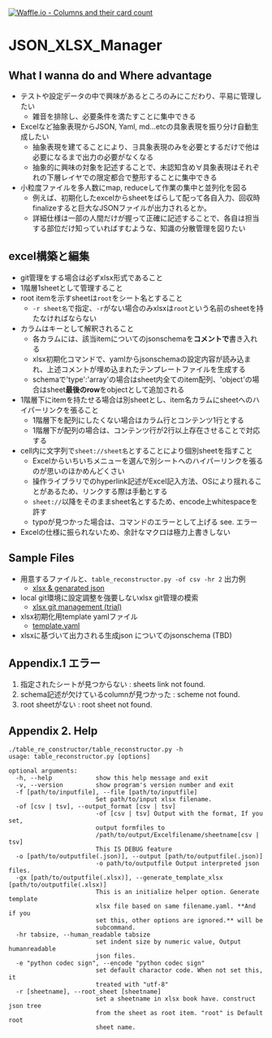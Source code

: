 [![Waffle.io - Columns and their card count](https://badge.waffle.io/setminami/TableReconstructor.png?columns=all)](https://waffle.io/setminami/TableReconstructor?utm_source=badge)
# JSON_XLSX_Manager
## What I wanna do and Where advantage
  - テストや設定データの中で興味があるところのみにこだわり、平易に管理したい
    - 雑音を排除し、必要条件を満たすことに集中できる
  - Excelなど抽象表現からJSON, Yaml, md...etcの具象表現を振り分け自動生成したい
    - 抽象表現を建てることにより、∃具象表現のみを必要とするだけで他は必要になるまで出力の必要がなくなる
    - 抽象的に興味の対象を記述することで、未認知含め∀具象表現はそれぞれの下層レイヤでの限定都合で整形することに集中できる
  - 小粒度ファイルを多人数にmap, reduceして作業の集中と並列化を図る
    - 例えば、初期化したexcelからsheetをばらして配って各自入力、回収時finalizeすると巨大なJSONファイルが出力されるとか。
    - 詳細仕様は一部の人間だけが握って正確に記述することで、各自は担当する部位だけ知っていればすむような、知識の分散管理を図りたい

## excel構築と編集
  - git管理をする場合は必ずxlsx形式であること
  - 1階層1sheetとして管理すること
  - root itemを示すsheetは`root`をシート名とすること
    - `-r sheet名`で指定、`-r`がない場合のみxlsxは`root`という名前のsheetを持たなければならない
  - カラムはキーとして解釈されること
    - 各カラムには、該当itemについてのjsonschemaを**コメントで**書き入れる
    - xlsx初期化コマンドで、yamlからjsonschemaの設定内容が読み込まれ、上述コメントが埋め込まれたテンプレートファイルを生成する
    - schemaで'type':'array'の場合はsheet内全てのitem配列、'object'の場合はsheet**最後のrow**をobjectとして追加される
  - 1階層下にitemを持たせる場合は別sheetとし、item名カラムにsheetへのハイパーリンクを張ること
    - 1階層下を配列にしたくない場合はカラム行とコンテンツ1行とする
    - 1階層下が配列の場合は、コンテンツ行が2行以上存在させることで対応する
  - cell内に文字列で`sheet://sheet名`とすることにより個別sheetを指すこと
    - Excelからいちいちメニューを選んで別シートへのハイパーリンクを張るのが思いのほかめんどくさい
    - 操作ライブラリでのhyperlink記述がExcel記入方法、OSにより揺れることがあるため、リンクする際は手動とする
    - `sheet://`以降をそのままsheet名とするため、encode上whitespaceを許す
    - typoが見つかった場合は、コマンドのエラーとして上げる see. エラー
  - Excelの仕様に振られないため、余計なマクロは極力上書きしない

## Sample Files
  - 用意するファイルと、`table_reconstructor.py -of csv -hr 2` 出力例
    - [xlsx & genarated json](https://github.com/setminami/TableReconstructor/tree/master/Samples)
  - local git環境に設定調整を強要しないxlsx git管理の模索
    - [xlsx git management (trial)](https://github.com/setminami/TableReconstructor/tree/master/output/cheatsheet.xlsx)
  - xlsx初期化用template yamlファイル
    - [template.yaml](https://github.com/setminami/TableReconstructor/blob/master/template.yaml)
  - xlsxに基づいて出力される生成json についてのjsonschema (TBD)

## Appendix.1 エラー

  1. 指定されたシートが見つからない : sheets link not found.
  2. schema記述が欠けているcolumnが見つかった : scheme not found.
  3. root sheetがない : root sheet not found.

## Appendix 2. Help
```
./table_re_constructor/table_reconstructor.py -h
usage: table_reconstructor.py [options]

optional arguments:
  -h, --help            show this help message and exit
  -v, --version         show program's version number and exit
  -f [path/to/inputfile], --file [path/to/inputfile]
                        Set path/to/input xlsx filename.
  -of [csv | tsv], --output_format [csv | tsv]
                        -of [csv | tsv] Output with the format, If you set,
                        output formfiles to
                        /path/to/output/Excelfilename/sheetname[csv | tsv]
                        This IS DEBUG feature
  -o [path/to/outputfile(.json)], --output [path/to/outputfile(.json)]
                        -o path/to/outputfile Output interpreted json files.
  -gx [path/to/outputfile(.xlsx)], --generate_template_xlsx [path/to/outputfile(.xlsx)]
                        This is an initialize helper option. Generate template
                        xlsx file based on same filename.yaml. **And if you
                        set this, other options are ignored.** will be
                        subcommand.
  -hr tabsize, --human_readable tabsize
                        set indent size by numeric value, Output humanreadable
                        json files.
  -e "python codec sign", --encode "python codec sign"
                        set default charactor code. When not set this, it
                        treated with "utf-8"
  -r [sheetname], --root_sheet [sheetname]
                        set a sheetname in xlsx book have. construct json tree
                        from the sheet as root item. "root" is Default root
                        sheet name.
```
